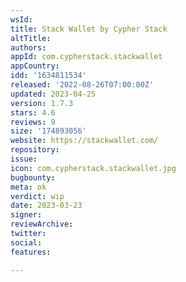 ```yaml
---
wsId: 
title: Stack Wallet by Cypher Stack
altTitle: 
authors: 
appId: com.cypherstack.stackwallet
appCountry: 
idd: '1634811534'
released: '2022-08-26T07:00:00Z'
updated: 2023-04-25
version: 1.7.3
stars: 4.6
reviews: 9
size: '174893056'
website: https://stackwallet.com/
repository: 
issue: 
icon: com.cypherstack.stackwallet.jpg
bugbounty: 
meta: ok
verdict: wip
date: 2023-03-23
signer: 
reviewArchive: 
twitter: 
social: 
features: 

---
```


